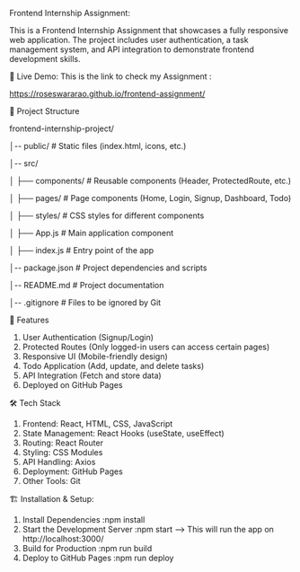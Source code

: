 Frontend Internship Assignment: 

This is a Frontend Internship Assignment that showcases a fully responsive web application. The project includes user authentication, a task management system, and API integration to demonstrate frontend development skills.


🚀 Live Demo: 
This is the link to check my Assignment :

https://roseswararao.github.io/frontend-assignment/


📂 Project Structure

frontend-internship-project/

│-- public/              # Static files (index.html, icons, etc.)

│-- src/

│   ├── components/      # Reusable components (Header, ProtectedRoute, etc.)

│   ├── pages/           # Page components (Home, Login, Signup, Dashboard, Todo)

│   ├── styles/          # CSS styles for different components

│   ├── App.js           # Main application component

│   ├── index.js         # Entry point of the app

│-- package.json         # Project dependencies and scripts

│-- README.md            # Project documentation

│-- .gitignore           # Files to be ignored by Git

🎯 Features

1. User Authentication (Signup/Login)
2. Protected Routes (Only logged-in users can access certain pages)
3. Responsive UI (Mobile-friendly design)
4. Todo Application (Add, update, and delete tasks)
5. API Integration (Fetch and store data)
6. Deployed on GitHub Pages

🛠️ Tech Stack

1. Frontend: React, HTML, CSS, JavaScript
2. State Management: React Hooks (useState, useEffect)
3. Routing: React Router
4. Styling: CSS Modules
5. API Handling: Axios
6. Deployment: GitHub Pages
7. Other Tools: Git


🏗️ Installation & Setup:
1. Install Dependencies
 :npm install
2. Start the Development Server
 :npm start
--> This will run the app on http://localhost:3000/
3. Build for Production
 :npm run build
4. Deploy to GitHub Pages
 :npm run deploy
